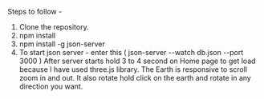 Steps to follow -

1. Clone the repository.
2. npm install
3. npm install -g json-server
4. To start json server - enter this ( json-server --watch db.json --port 3000 )
After server starts hold 3 to 4 second on Home page to get load because I have used three.js library. The Earth is responsive to scroll zoom in and out. It also rotate hold click on the earth and rotate in any direction you want.
